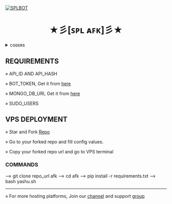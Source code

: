 [![SPLBOT](https://telegra.ph/file/fca684c2cf245eb4a688e.jpg)](https://github.com/NotKeshav/SpLAFKBot)

<h1 align="center">
<b> ★彡[ꜱᴘʟ ᴀꜰᴋ]彡★ </b>
</h1>

<details>
<summary> ᴄᴏᴅᴇʀs </summary>
<h2 align="center"><b> ᴄᴏᴅᴇʀs
<br>
<br>

• [Dhanush](https://t.me/c_s_m_king)
• [Alpha](https://t.me/notkeshav) •

</a>
</b></h2>  
</details>


## REQUIREMENTS 

» API_ID AND API_HASH

» BOT_TOKEN, Get it from [here](t.me/BOTFATHER)

» MONGO_DB_URI, Get it from [here](www.mongodb.com)

» SUDO_USERS 

## VPS DEPLOYMENT

» Star and Fork [Repo](https://github.com/notkeshav/SpLAFKBot)

» Go to your forked repo and fill config values.

» Copy your forked repo url and go to VPS terminal 

### COMMANDS 

--> git clone repo_url afk
--> cd afk
--> pip install -r requirements.txt
--> bash yashu.sh
__________________

» For more hosting platforms, Join our [channel](t.me/splbots) and support [group](t.me/coding_bots)
